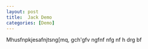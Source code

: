 ```yaml
---
layout: post
title:  Jack Demo
categories: [Demo]
---
```


Mhusfnpkjesafnjtsng[mq,
gch'gfv
ngfnf
nfg
nf
h
drg
bf
